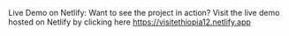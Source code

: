 Live Demo on Netlify: 
        Want to see the project in action? Visit the live demo hosted on Netlify by clicking here https://visitethiopia12.netlify.app

